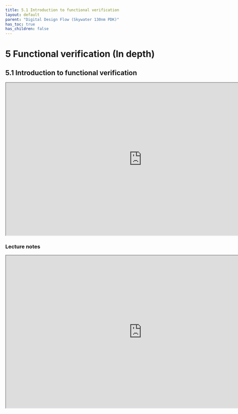 ```yaml
---
title: 5.1 Introduction to functional verification
layout: default
parent: "Digital Design Flow (Skywater 130nm PDK)"
has_toc: true
has_children: false
---
```


# 5 Functional verification (In depth)

## 5.1 Introduction to functional verification
<iframe src="https://drive.google.com/file/d/17VBSJmN6QeLDlNQ50oZwlin_vaMkoRr9/preview" width="854" height="480" allow="autoplay"></iframe>

### Lecture notes
<iframe src="https://drive.google.com/file/d/17U9-aqgce0dSlh4XjlOYLuuzxh9WKZSz/preview" width="854" height="480" allow="autoplay"></iframe>
